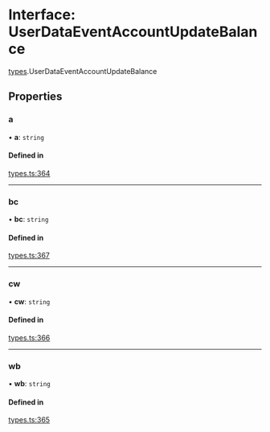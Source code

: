 # Interface: UserDataEventAccountUpdateBalance

[types](../modules/types.md).UserDataEventAccountUpdateBalance

## Properties

### a

• **a**: `string`

#### Defined in

[types.ts:364](https://github.com/Altamoon/altamoon/blob/c26d09e/app/api/types.ts#L364)

___

### bc

• **bc**: `string`

#### Defined in

[types.ts:367](https://github.com/Altamoon/altamoon/blob/c26d09e/app/api/types.ts#L367)

___

### cw

• **cw**: `string`

#### Defined in

[types.ts:366](https://github.com/Altamoon/altamoon/blob/c26d09e/app/api/types.ts#L366)

___

### wb

• **wb**: `string`

#### Defined in

[types.ts:365](https://github.com/Altamoon/altamoon/blob/c26d09e/app/api/types.ts#L365)
